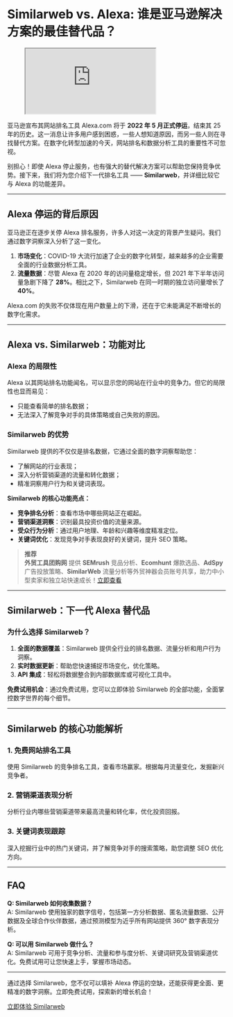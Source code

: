 # Similarweb vs. Alexa: 谁是亚马逊解决方案的最佳替代品？

<figure><iframe src="https://www.youtube.com/embed/Ch8p39AvsL0"></iframe></figure>

亚马逊宣布其网站排名工具 Alexa.com 将于 **2022 年 5 月正式停运**，结束其 25 年的历史。这一消息让许多用户感到困惑，一些人想知道原因，而另一些人则在寻找替代方案。在数字化转型加速的今天，网站排名和数据分析工具的重要性不可忽视。

别担心！即使 Alexa 停止服务，也有强大的替代解决方案可以帮助您保持竞争优势。接下来，我们将为您介绍下一代排名工具 —— **Similarweb**，并详细比较它与 Alexa 的功能差异。

---

## Alexa 停运的背后原因

亚马逊正在逐步关停 Alexa 排名服务，许多人对这一决定的背景产生疑问。我们通过数字洞察深入分析了这一变化。

1. **市场变化**：COVID-19 大流行加速了企业的数字化转型，越来越多的企业需要全面的行业数据分析工具。
2. **流量数据**：尽管 Alexa 在 2020 年的访问量稳定增长，但 2021 年下半年访问量急剧下降了 **28%**。相比之下，Similarweb 在同一时期的独立访问量增长了 **40%**。

Alexa.com 的失败不仅体现在用户数量上的下滑，还在于它未能满足不断增长的数字化需求。

---

## Alexa vs. Similarweb：功能对比

### Alexa 的局限性

Alexa 以其网站排名功能闻名，可以显示您的网站在行业中的竞争力。但它的局限性也显而易见：
- 只能查看简单的排名数据；
- 无法深入了解竞争对手的具体策略或自己失败的原因。

### Similarweb 的优势

Similarweb 提供的不仅仅是排名数据，它通过全面的数字洞察帮助您：
- 了解网站的行业表现；
- 深入分析营销渠道的流量和转化数据；
- 精准洞察用户行为和关键词表现。

**Similarweb 的核心功能亮点：**
- **竞争排名分析**：查看市场中哪些网站正在崛起。
- **营销渠道洞察**：识别最具投资价值的流量来源。
- **受众行为分析**：通过用户地理、年龄和兴趣等维度精准定位。
- **关键词优化**：发现竞争对手表现良好的关键词，提升 SEO 策略。

> **推荐**  
> **外贸工具团购网** 提供 **SEMrush** 竞品分析、**Ecomhunt** 爆款选品、**AdSpy** 广告投放策略、**SimilarWeb** 流量分析等外贸神器会员账号共享，助力中小型卖家和独立站快速成长！[立即查看](https://bit.ly/waimao518)

---

## Similarweb：下一代 Alexa 替代品

### 为什么选择 Similarweb？

1. **全面的数据覆盖**：Similarweb 提供全行业的排名数据、流量分析和用户行为洞察。
2. **实时数据更新**：帮助您快速捕捉市场变化，优化策略。
3. **API 集成**：轻松将数据整合到内部数据库或可视化工具中。

**免费试用机会**：通过免费试用，您可以立即体验 Similarweb 的全部功能，全面掌控数字世界的每个细节。

---

## Similarweb 的核心功能解析

### 1. 免费网站排名工具

使用 Similarweb 的竞争排名工具，查看市场赢家。根据每月流量变化，发掘新兴竞争者。

### 2. 营销渠道表现分析

分析行业内哪些营销渠道带来最高流量和转化率，优化投资回报。

### 3. 关键词表现跟踪

深入挖掘行业中的热门关键词，并了解竞争对手的搜索策略，助您调整 SEO 优化方向。

---

## FAQ

**Q: Similarweb 如何收集数据？**  
A: Similarweb 使用独家的数字信号，包括第一方分析数据、匿名流量数据、公开数据及全球合作伙伴数据，通过预测模型为近乎所有网站提供 360° 数字表现分析。

**Q: 可以用 Similarweb 做什么？**  
A: Similarweb 可用于竞争分析、流量和参与度分析、关键词研究及营销渠道优化。免费试用可让您快速上手，掌握市场动态。

---

通过选择 Similarweb，您不仅可以填补 Alexa 停运的空缺，还能获得更全面、更精准的数字洞察。立即免费试用，探索新的增长机会！

[立即体验 Similarweb](https://pro.similarweb.com/)
